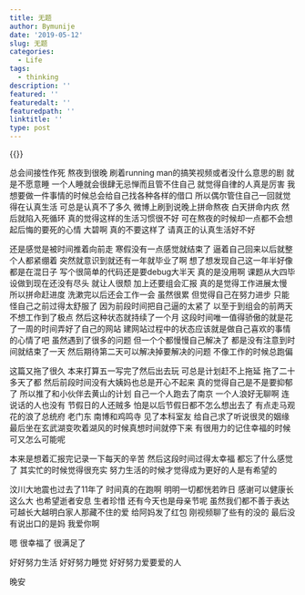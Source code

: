 ```yaml
---
title: 无题
author: Bymunije
date: '2019-05-12'
slug: 无题
categories:
  - Life
tags:
  - thinking
description: ''
featured: ''
featuredalt: ''
featuredpath: ''
linktitle: ''
type: post
---
```

{{<aplayer title="Stay With Me" author="朴灿烈&Punch" musicurl="/music/video/Stay With Me.mp3" lrcfile="/music/lrc/Stay With Me.lrc" coverimg="/music/cover/stay with me.jpg" themecolor="#b89a66">}}

总会间接性作死  熬夜到很晚  刷着running man的搞笑视频或者没什么意思的剧  就是不愿意睡 一个人睡就会很肆无忌惮而且管不住自己  就觉得自律的人真是厉害 我想要做一件事情的时候总会给自己找各种各样的借口 所以偶尔管住自己一回就觉得在认真生活 可总是认真不了多久  微博上刷到说晚上拼命熬夜 白天拼命内疚 然后就陷入死循环 真的觉得这样的生活习惯很不好 可在熬夜的时候却一点都不会想起后悔的要死的心情 大碧啊 真的不要这样了 请真正的认真生活好不好

还是感觉是被时间推着向前走 寒假没有一点感觉就结束了  逼着自己回来以后就整个人都紧绷着 突然就意识到就还有一年就毕业了啊 想了想发现自己这一年半好像都是在混日子 写个很简单的代码还是要debug大半天 真的是没用啊 课题从大四毕设做到现在还没有尽头 就让人很颓 加上还要组会汇报 真的是觉得工作进展太慢 所以拼命赶进度 洗漱完以后还会工作一会 虽然很累 但觉得自己在努力进步 只能怪自己之前过得太舒服了 因为前段时间把自己逼的太紧了 以至于到组会的前两天不想工作到了极点 然后这种状态就持续了一个月 这段时间唯一值得骄傲的就是花了一周的时间弄好了自己的网站 建网站过程中的状态应该就是做自己喜欢的事情的心情了吧 虽然遇到了很多的问题 但一个个都慢慢自己解决了 都是没有注意到时间就结束了一天  然后期待第二天可以解决掉要解决的问题 不像工作的时候总跑偏 

这篇又拖了很久 本来打算五一写完了然后出去玩 可总是计划赶不上拖延 拖了二十多天了都 然后前段时间没有大姨妈也总是开心不起来 真的觉得自己是不是要抑郁了 所以推了和小伙伴去黄山的计划  自己一个人跑去了南京 一个人浪好无聊啊 连说话的人也没有 节假日的人还贼多 怕是以后节假日都不怎么想出去了 有点走马观花的浪了总统府 老门东 南博和鸡鸣寺 见了本科室友 给自己求了听说很灵的姻缘 最后坐在玄武湖变吹着湖风的时候真想时间就停下来 有很用力的记住幸福的时候 可又怎么可能呢 



本来是想着汇报完记录一下每天的辛苦  然后这段时间过得太幸福  都忘了什么感觉了 其实忙的时候觉得很充实 努力生活的时候才觉得成为更好的人是有希望的

汶川大地震也过去了11年了 时间真的在跑啊 明明一切都恍若昨日 感谢可以健康长这么大 也希望逝者安息 生者珍惜  还有今天也是母亲节呢 虽然我们都不善于表达 可越长大越明白家人那藏不住的爱 给阿妈发了红包 刚视频聊了些有的没的  最后没有说出口的是妈  我爱你啊 

嗯  很幸福了 很满足了

好好努力生活  好好努力睡觉  好好努力爱要爱的人

晚安